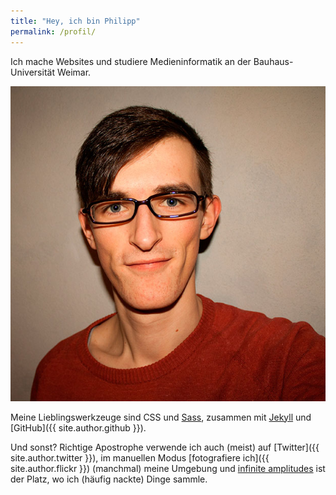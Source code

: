 ```yaml
---
title: "Hey, ich bin Philipp"
permalink: /profil/
---
```

Ich mache Websites und studiere Medieninformatik an der Bauhaus-Universität Weimar.

![Philipp Rudloff](/img/me.jpg)

Meine Lieblingswerkzeuge sind CSS und [Sass](http://sass-lang.com "Syntactically Awesome Stylesheets"), zusammen mit [Jekyll](http://jekyllrb.com) und [GitHub]({{ site.author.github }}).

Und sonst? Richtige Apostrophe verwende ich auch (meist) auf [Twitter]({{ site.author.twitter }}), im manuellen Modus [fotografiere ich]({{ site.author.flickr }}) (manchmal) meine Umgebung und [infinite amplitudes](http://infiniteamplitudes.tumblr.com) ist der Platz, wo ich (häufig nackte) Dinge sammle.
